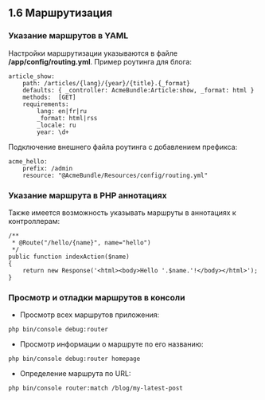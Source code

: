 ## 1.6 Маршрутизация

### Указание маршрутов в YAML

Настройки маршрутизации указываются в файле **/app/config/routing.yml**. Пример роутинга для блога:
```
article_show:
    path: /articles/{lang}/{year}/{title}.{_format}
    defaults: { _controller: AcmeBundle:Article:show, _format: html }
    methods:  [GET]
    requirements:
        lang: en|fr|ru
        _format: html|rss
        _locale: ru
        year: \d+
```

Подключение внешнего файла роутинга с добавлением префикса:

```
acme_hello:
    prefix: /admin
    resource: "@AcmeBundle/Resources/config/routing.yml"
```

### Указание маршрута в PHP аннотациях 

Также имеется возможность указывать маршруты в аннотациях к контроллерам:

```
/**
 * @Route("/hello/{name}", name="hello")
 */
public function indexAction($name)
{
    return new Response('<html><body>Hello '.$name.'!</body></html>');
}
````

### Просмотр и отладки маршрутов в консоли

* Просмотр всех маршрутов приложения:

`php bin/console debug:router`

* Просмотр информации о маршруте по его названию:

`php bin/console debug:router homepage`

* Определение маршрута по URL:

`php bin/console router:match /blog/my-latest-post`

